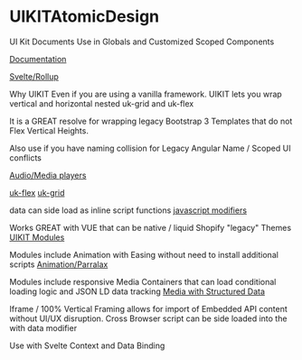 # UIKITAtomicDesign

UI Kit Documents
Use in Globals and Customized Scoped Components

[Documentation](https://getuikit.com/docs/introduction)

[Svelte/Rollup](https://github.com/svelte-uikit/svelte-uikit)

Why UIKIT
Even if you are using a vanilla framework. UIKIT lets you wrap vertical and horizontal nested uk-grid and uk-flex

It is a GREAT resolve for wrapping legacy Bootstrap 3 Templates that do not Flex Vertical Heights.

Also use if you have naming collision for Legacy Angular Name / Scoped UI conflicts

[Audio/Media players](https://svelte.dev/tutorial/module-exports)

[uk-flex](https://getuikit.com/docs/flex)
[uk-grid](https://getuikit.com/docs/grid)

data can side load as inline script functions
[javascript modifiers](https://getuikit.com/docs/javascript)


Works GREAT with VUE that can be native / liquid Shopify "legacy" Themes
[UIKIT Modules](https://github.com/uikit/uikit-site)

Modules include Animation with Easing without need to install additional scripts
[Animation/Parralax](https://getuikit.com/docs/parallax)

Modules include responsive Media Containers that can load conditional loading logic and JSON LD data tracking
[Media with Structured Data](https://getuikit.com/docs/video)

Iframe / 100% Vertical Framing allows for import of Embedded API content without UI/UX disruption. Cross Browser script can be side loaded into the with data modifier

Use with Svelte Context and Data Binding


